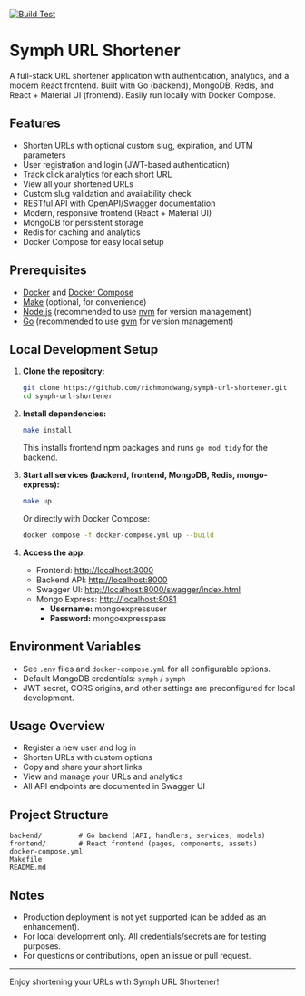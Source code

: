 [![Build Test](https://github.com/richmondwang/symph-url-shortener/actions/workflows/main.yaml/badge.svg)](https://github.com/richmondwang/symph-url-shortener/actions/workflows/main.yaml)

# Symph URL Shortener

A full-stack URL shortener application with authentication, analytics, and a modern React frontend. Built with Go (backend), MongoDB, Redis, and React + Material UI (frontend). Easily run locally with Docker Compose.

## Features
- Shorten URLs with optional custom slug, expiration, and UTM parameters
- User registration and login (JWT-based authentication)
- Track click analytics for each short URL
- View all your shortened URLs
- Custom slug validation and availability check
- RESTful API with OpenAPI/Swagger documentation
- Modern, responsive frontend (React + Material UI)
- MongoDB for persistent storage
- Redis for caching and analytics
- Docker Compose for easy local setup

## Prerequisites
- [Docker](https://www.docker.com/) and [Docker Compose](https://docs.docker.com/compose/)
- [Make](https://www.gnu.org/software/make/) (optional, for convenience)
- [Node.js](https://nodejs.org/) (recommended to use [nvm](https://github.com/nvm-sh/nvm) for version management)
- [Go](https://golang.org/) (recommended to use [gvm](https://github.com/moovweb/gvm) for version management)

## Local Development Setup

1. **Clone the repository:**
   ```sh
   git clone https://github.com/richmondwang/symph-url-shortener.git
   cd symph-url-shortener
   ```

2. **Install dependencies:**
   ```sh
   make install
   ```
   This installs frontend npm packages and runs `go mod tidy` for the backend.

3. **Start all services (backend, frontend, MongoDB, Redis, mongo-express):**
   ```sh
   make up
   ```
   Or directly with Docker Compose:
   ```sh
   docker compose -f docker-compose.yml up --build
   ```

4. **Access the app:**
    - Frontend: [http://localhost:3000](http://localhost:3000)
    - Backend API: [http://localhost:8000](http://localhost:8000)
    - Swagger UI: [http://localhost:8000/swagger/index.html](http://localhost:8000/swagger/index.html)
    - Mongo Express: [http://localhost:8081](http://localhost:8081)
       - **Username:** mongoexpressuser
       - **Password:** mongoexpresspass

## Environment Variables
- See `.env` files and `docker-compose.yml` for all configurable options.
- Default MongoDB credentials: `symph` / `symph`
- JWT secret, CORS origins, and other settings are preconfigured for local development.

## Usage Overview
- Register a new user and log in
- Shorten URLs with custom options
- Copy and share your short links
- View and manage your URLs and analytics
- All API endpoints are documented in Swagger UI

## Project Structure
```
backend/         # Go backend (API, handlers, services, models)
frontend/        # React frontend (pages, components, assets)
docker-compose.yml
Makefile
README.md
```

## Notes
- Production deployment is not yet supported (can be added as an enhancement).
- For local development only. All credentials/secrets are for testing purposes.
- For questions or contributions, open an issue or pull request.

---

Enjoy shortening your URLs with Symph URL Shortener!
